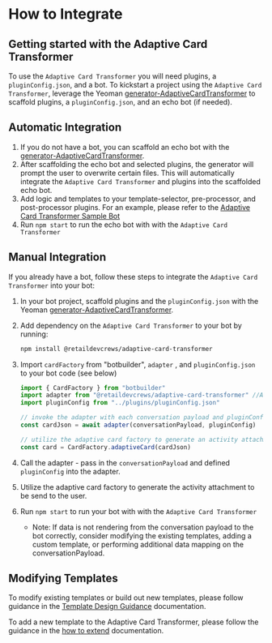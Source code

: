 # How to Integrate

## Getting started with the Adaptive Card Transformer

To use the `Adaptive Card Transformer` you will need plugins, a `pluginConfig.json`, and a bot. To kickstart a project using the `Adaptive Card Transformer`, leverage the Yeoman [generator-AdaptiveCardTransformer](https://github.com/retaildevcrews/generator-AdaptiveCardTransformer) to scaffold plugins, a `pluginConfig.json`, and an echo bot (if needed).

## Automatic Integration

1. If you do not have a bot, you can scaffold an echo bot with the [generator-AdaptiveCardTransformer](https://github.com/retaildevcrews/generator-AdaptiveCardTransformer).
1. After scaffolding the echo bot and selected plugins, the generator will prompt the user to overwrite certain files. This will automatically integrate the `Adaptive Card Transformer` and plugins into the scaffolded echo bot.
1. Add logic and templates to your template-selector, pre-processor, and post-processor plugins. For an example, please refer to the [Adaptive Card Transformer Sample Bot](https://github.com/retaildevcrews/AdaptiveCardTransformerExampleBot/tree/main/src)
1. Run `npm start` to run the echo bot with with the `Adaptive Card Transformer`

## Manual Integration

If you already have a bot, follow these steps to integrate the `Adaptive Card Transformer` into your bot:

1. In your bot project, scaffold plugins and the `pluginConfig.json` with the Yeoman [generator-AdaptiveCardTransformer](https://github.com/retaildevcrews/generator-AdaptiveCardTransformer).
1. Add dependency on the `Adaptive Card Transformer` to your bot by running:

   ```bash
   npm install @retaildevcrews/adaptive-card-transformer
   ```

1. Import `cardFactory` from "botbuilder", `adapter` , and `pluginConfig.json` to your bot code (see below)

   ```ts
   import { CardFactory } from "botbuilder"
   import adapter from "@retaildevcrews/adaptive-card-transformer" //Adaptive Card Transformer Package
   import pluginConfig from "../plugins/pluginConfig.json"

   // invoke the adapter with each conversation payload and pluginConfig which identifies which plugins to use
   const cardJson = await adapter(conversationPayload, pluginConfig)

   // utilize the adaptive card factory to generate an activity attachment which is ready to be sent to the user (replied by the bot)
   const card = CardFactory.adaptiveCard(cardJson)
   ```

1. Call the adapter - pass in the `conversationPayload` and defined `pluginConfig` into the adapter.
1. Utilize the adaptive card factory to generate the activity attachment to be send to the user.
1. Run `npm start` to run your bot with with the `Adaptive Card Transformer`
   - Note: If data is not rendering from the conversation payload to the bot correctly, consider modifying the existing templates, adding a custom template, or performing additional data mapping on the conversationPayload.

[modifying templates]: #Modifying-Templates

## Modifying Templates

To modify existing templates or build out new templates, please follow guidance in the [Template Design Guidance] documentation.

To add a new template to the Adaptive Card Transformer, please follow the guidance in the [how to extend] documentation.

[How to Extend]: ./docs/HowToExtend.md

[Template Design Guidance]: [./docs/TemplateDesignGuidance.md]
